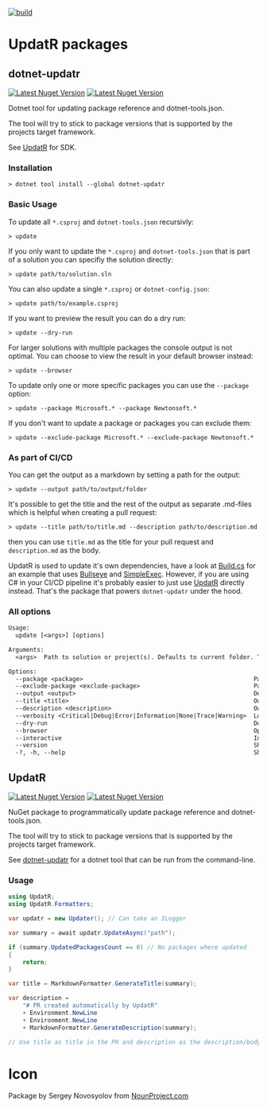 <!--
GENERATED FILE - DO NOT EDIT
This file was generated by [MarkdownSnippets](https://github.com/SimonCropp/MarkdownSnippets).
Source File: /mdsource/README.source.md
To change this file edit the source file and then run MarkdownSnippets.
-->

[![build](https://github.com/OskarKlintrot/UpdatR/actions/workflows/build.yml/badge.svg)](https://github.com/OskarKlintrot/UpdatR/actions/workflows/build.yml) <!-- singleLineInclude: header. path: /mdsource/header.include.md -->

# UpdatR packages

## dotnet-updatr <!-- include: cli-readme. path: /mdsource/cli-readme.include.md -->

[![Latest Nuget Version](https://badgen.net/nuget/v/dotnet-updatr/latest)](https://www.nuget.org/packages/dotnet-updatr/)
[![Latest Nuget Version](https://badgen.net/nuget/dt/dotnet-updatr)](https://www.nuget.org/packages/dotnet-updatr/)

Dotnet tool for updating package reference and dotnet-tools.json.

The tool will try to stick to package versions that is supported by the projects target framework.

See [UpdatR](#updatr) for SDK.

### Installation

```
> dotnet tool install --global dotnet-updatr
```

### Basic Usage

To update all `*.csproj` and `dotnet-tools.json` recursivly:

```
> update
```

If you only want to update the `*.csproj` and `dotnet-tools.json` that is part of a solution you can specifiy the solution directly:

```
> update path/to/solution.sln
```

You can also update a single `*.csproj` or `dotnet-config.json`:

```
> update path/to/example.csproj
```

If you want to preview the result you can do a dry run:

```
> update --dry-run
```

For larger solutions with multiple packages the console output is not optimal. You can choose to view the result in your default browser instead:

```
> update --browser
```

To update only one or more specific packages you can use the `--package` option:

```
> update --package Microsoft.* --package Newtonsoft.*
```

If you don't want to update a package or packages you can exclude them:

```
> update --exclude-package Microsoft.* --exclude-package Newtonsoft.*
```

### As part of CI/CD

You can get the output as a markdown by setting a path for the output:

```
> update --output path/to/output/folder
```

It's possible to get the title and the rest of the output as separate .md-files which is helpful when creating a pull request:

```
> update --title path/to/title.md --description path/to/description.md
```

then you can use `title.md` as the title for your pull request and `description.md` as the body.

UpdatR is used to update it's own dependencies, have a look at [Build.cs](https://github.com/OskarKlintrot/UpdatR/blob/main/tools/Build/Build.cs) for an example that uses [Bullseye](https://www.nuget.org/packages/Bullseye) and [SimpleExec](https://www.nuget.org/packages/SimpleExec). However, if you are using C# in your CI/CD pipeline it's probably easier to just use [UpdatR](#updatr) directly instead. That's the package that powers `dotnet-updatr` under the hood.

### All options

<!-- snippet: cli-usage.txt -->
```txt
Usage:
  update [<args>] [options]

Arguments:
  <args>  Path to solution or project(s). Defaults to current folder. Target can be a specific file or folder. If target is a folder then all *.csproj-files and dontet-config.json-files will be processed. [default: .]

Options:
  --package <package>                                                Package to update. Supports * as wildcard. Will update all unless specified. []
  --exclude-package <exclude-package>                                Package to exlude. Supports * as wildcard. []
  --output <output>                                                  Defaults to "output.md". Explicitly set to fileName.txt to generate plain text instead of markdown. []
  --title <title>                                                    Outputs title to path. []
  --description <description>                                        Outputs description to path. []
  --verbosity <Critical|Debug|Error|Information|None|Trace|Warning>  Log level. [default: Warning]
  --dry-run                                                          Do not save any changes. [default: False]
  --browser                                                          Open summary in browser. [default: False]
  --interactive                                                      Interaction with user is possible. [default: False]
  --version                                                          Show version information
  -?, -h, --help                                                     Show help and usage information
```
<!-- endSnippet -->
<!-- endInclude -->

## UpdatR <!-- include: sdk-readme. path: /mdsource/sdk-readme.include.md -->

[![Latest Nuget Version](https://badgen.net/nuget/v/UpdatR/latest)](https://www.nuget.org/packages/UpdatR/)
[![Latest Nuget Version](https://badgen.net/nuget/dt/UpdatR)](https://www.nuget.org/packages/UpdatR/)

NuGet package to programmatically update package reference and dotnet-tools.json.

The tool will try to stick to package versions that is supported by the projects target framework.

See [dotnet-updatr](#dotnet-updatr) for a dotnet tool that can be run from the command-line.

### Usage

<!-- snippet: SampleUsage -->
```cs
using UpdatR;
using UpdatR.Formatters;

var updatr = new Updater(); // Can take an ILogger

var summary = await updatr.UpdateAsync("path");

if (summary.UpdatedPackagesCount == 0) // No packages where updated
{
    return;
}

var title = MarkdownFormatter.GenerateTitle(summary);

var description =
    "# PR created automatically by UpdatR"
    + Environment.NewLine
    + Environment.NewLine
    + MarkdownFormatter.GenerateDescription(summary);

// Use title as title in the PR and description as the description/body in the PR
```
<!-- endSnippet -->
<!-- endInclude -->

# Icon <!-- include: footer. path: /mdsource/footer.include.md -->
Package by Sergey Novosyolov from [NounProject.com](http://NounProject.com) <!-- endInclude -->
